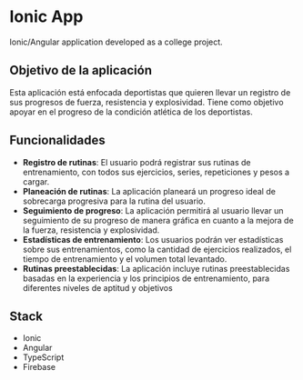# Ionic App

Ionic/Angular application developed as a college project.

## Objetivo de la aplicación

Esta aplicación está enfocada deportistas que quieren llevar un registro de sus progresos de fuerza, resistencia y explosividad.
Tiene como objetivo apoyar en el progreso de la condición atlética de los deportistas.

## Funcionalidades

* **Registro de rutinas**: El usuario podrá registrar sus rutinas de entrenamiento, con todos sus ejercicios, series, repeticiones y pesos a cargar.
* **Planeación de rutinas**:  La aplicación planeará un progreso ideal de sobrecarga progresiva para la rutina del usuario.
* **Seguimiento de progreso**: La aplicación permitirá al usuario llevar un seguimiento de su progreso de manera gráfica en cuanto a la mejora de la fuerza, resistencia y explosividad.
* **Estadísticas de entrenamiento**: Los usuarios podrán ver estadísticas sobre sus entrenamientos, como la cantidad de ejercicios realizados, el tiempo de entrenamiento y el volumen total levantado.
* **Rutinas preestablecidas**: La aplicación incluye rutinas preestablecidas basadas en la experiencia y los principios de entrenamiento, para diferentes niveles de aptitud y objetivos

## Stack

* Ionic
* Angular
* TypeScript
* Firebase
